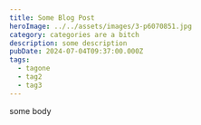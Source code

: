 ```yaml
---
title: Some Blog Post
heroImage: ../../assets/images/3-p6070851.jpg
category: categories are a bitch
description: some description
pubDate: 2024-07-04T09:37:00.000Z
tags:
  - tagone
  - tag2
  - tag3
---
```


some body

